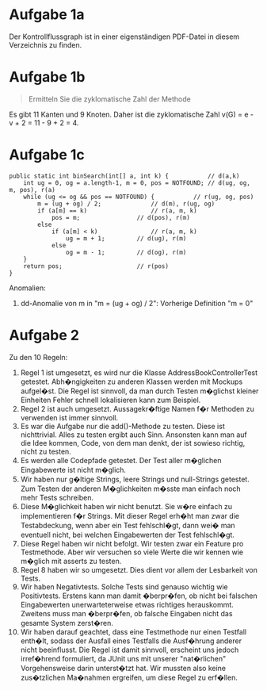 Aufgabe 1a
==

Der Kontrollflussgraph ist in einer eigenständigen PDF-Datei in diesem Verzeichnis zu finden.

Aufgabe 1b
==

> Ermitteln Sie die zyklomatische Zahl der Methode

Es gibt 11 Kanten und 9 Knoten. Daher ist die zyklomatische Zahl v(G) = e - v + 2 = 11 - 9 + 2 = 4.

Aufgabe 1c
==

	public static int binSearch(int[] a, int k) {			// d(a,k)
		int ug = 0, og = a.length-1, m = 0, pos = NOTFOUND;	// d(ug, og, m, pos), r(a)
		while (ug <= og && pos == NOTFOUND) {			// r(ug, og, pos)
			m = (ug + og) / 2;				// d(m), r(ug, og)
			if (a[m] == k)					// r(a, m, k)
				pos = m;				// d(pos), r(m)
			else 
				if (a[m] < k)				// r(a, m, k)
					ug = m + 1;			// d(ug), r(m)
				else  
					og = m - 1;			// d(og), r(m)
		} 
		return pos;						// r(pos)
	} 
	
Anomalien: 
	
1. dd-Anomalie von m in "m = (ug + og) / 2": Vorherige Definition "m = 0"

Aufgabe 2
==

Zu den 10 Regeln:

1. Regel 1 ist umgesetzt, es wird nur die Klasse AddressBookControllerTest getestet. Abh�ngigkeiten zu anderen Klassen werden mit Mockups aufgel�st. Die Regel ist sinnvoll, da man durch Testen m�glichst kleiner Einheiten Fehler schnell lokalisieren kann zum Beispiel.
2. Regel 2 ist auch umgesetzt. Aussagekr�ftige Namen f�r Methoden zu verwenden ist immer sinnvoll.
3. Es war die Aufgabe nur die add()-Methode zu testen. Diese ist nichttrivial. Alles zu testen ergibt auch Sinn. Ansonsten kann man auf die Idee kommen, Code, von dem man denkt, der ist sowieso richtig, nicht zu testen.
4. Es werden alle Codepfade getestet. Der Test aller m�glichen Eingabewerte ist nicht m�glich.
5. Wir haben nur g�ltige Strings, leere Strings und null-Strings getestet. Zum Testen der anderen M�glichkeiten m�sste man einfach noch mehr Tests schreiben.
6. Diese M�glichkeit haben wir nicht benutzt. Sie w�re einfach zu implementieren f�r Strings. Mit dieser Regel erh�ht man zwar die Testabdeckung, wenn aber ein Test fehlschl�gt, dann wei� man eventuell nicht, bei welchen Eingabewerten der Test fehlschl�gt.
7. Diese Regel haben wir nicht befolgt. Wir testen zwar ein Feature pro Testmethode. Aber wir versuchen so viele Werte die wir kennen wie m�glich mit asserts zu testen.
8. Regel 8 haben wir so umgesetzt. Dies dient vor allem der Lesbarkeit von Tests.
9. Wir haben Negativtests. Solche Tests sind genauso wichtig wie Positivtests. Erstens kann man damit �berpr�fen, ob nicht bei falschen Eingabewerten unerwarteterweise etwas richtiges herauskommt. Zweitens muss man �berpr�fen, ob falsche Eingaben nicht das gesamte System zerst�ren.
10. Wir haben darauf geachtet, dass eine Testmethode nur einen Testfall enth�lt, sodass der Ausfall eines Testfalls die Ausf�hrung anderer nicht beeinflusst. Die Regel ist damit sinnvoll, erscheint uns jedoch irref�hrend formuliert, da JUnit uns mit unserer "nat�rlichen" Vorgehensweise darin unterst�tzt hat. Wir mussten also keine zus�tzlichen Ma�nahmen ergreifen, um diese Regel zu erf�llen.
